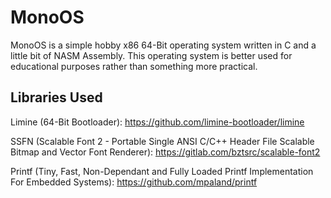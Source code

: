 # MonoOS
MonoOS is a simple hobby x86 64-Bit operating system written in C and a little bit of NASM Assembly. This operating system is better used for educational purposes rather than something more practical.

## Libraries Used
Limine (64-Bit Bootloader): https://github.com/limine-bootloader/limine

SSFN (Scalable Font 2 - Portable Single ANSI C/C++ Header File Scalable Bitmap and Vector Font Renderer): https://gitlab.com/bztsrc/scalable-font2

Printf (Tiny, Fast, Non-Dependant and Fully Loaded Printf Implementation For Embedded Systems): https://github.com/mpaland/printf
